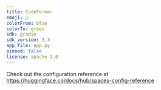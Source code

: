 ```yaml
---
title: CodeFormer
emoji: 🦀
colorFrom: blue
colorTo: green
sdk: gradio
sdk_version: 3.3
app_file: app.py
pinned: false
license: apache-2.0
---
```


Check out the configuration reference at https://huggingface.co/docs/hub/spaces-config-reference
